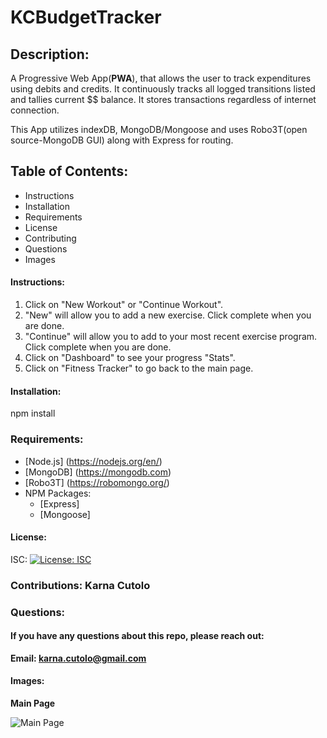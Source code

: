 # KCBudgetTracker

## Description: 

A Progressive Web App(**PWA**), that allows the user to track expenditures using debits and credits.  It continuously tracks all logged transitions listed and tallies current $$ balance.  It stores transactions regardless of internet connection.  

This App utilizes indexDB, MongoDB/Mongoose and uses Robo3T(open source-MongoDB GUI) along with Express for routing.

 
 ## Table of Contents: 
  * Instructions
  * Installation 
  * Requirements
  * License 
  * Contributing 
  * Questions 
  * Images 

   #### Instructions:

   1. Click on "New Workout" or "Continue Workout".
   2. "New" will allow you to add a new exercise.  Click complete when you are done.
   3. "Continue" will allow you to add to your most recent exercise program.  Click complete   when you are done.
   4. Click on "Dashboard" to see your progress "Stats".
   5. Click on "Fitness Tracker" to go back to the main page.

   #### Installation: 

   npm install
   
   ### Requirements: 

   * [Node.js] (https://nodejs.org/en/)
   * [MongoDB] (https://mongodb.com)
   * [Robo3T] (https://robomongo.org/)
   * NPM Packages:
        * [Express] 
        * [Mongoose]
         

   
   #### License: 

   ISC: [![License: ISC](https://img.shields.io/badge/License-ISC-blue.svg)](https://opensource.org/licenses/ISC)
   
   ### Contributions: Karna Cutolo

   
   ### Questions: 
      
   #### If you have any questions about this repo, please reach out: 

   **Email: karna.cutolo@gmail.com**
     
   #### Images:

**Main Page**

![Main Page](./public/assets/images/index.png)